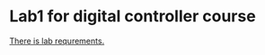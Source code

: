 Lab1 for digital controller course
=======================

[There is lab requrements.](https://docs.google.com/file/d/0B8AjE9xqZzSiTDJMNGd6VTZXX2s/edit?usp=sharing)
